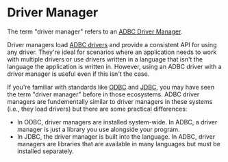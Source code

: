 <!--
Copyright 2025 Columnar Technologies Inc.

Licensed under the Apache License, Version 2.0 (the "License");
you may not use this file except in compliance with the License.
You may obtain a copy of the License at

    http://www.apache.org/licenses/LICENSE-2.0

Unless required by applicable law or agreed to in writing, software
distributed under the License is distributed on an "AS IS" BASIS,
WITHOUT WARRANTIES OR CONDITIONS OF ANY KIND, either express or implied.
See the License for the specific language governing permissions and
limitations under the License.
-->

# Driver Manager

The term "driver manager" refers to an [ADBC Driver Manager](https://arrow.apache.org/adbc/current/format/how_manager.html).

Driver managers load [ADBC drivers](driver.md) and provide a consistent API for using any driver. They're ideal for scenarios where an application needs to work with multiple drivers or use drivers written in a language that isn't the language the application is written in. However, using an ADBC driver with a driver manager is useful even if this isn't the case.

If you're familiar with standards like [ODBC](https://en.wikipedia.org/wiki/Open_Database_Connectivity) and [JDBC](https://en.wikipedia.org/wiki/Java_Database_Connectivity), you may have seen the term "driver manager" before in those ecosystems. ADBC driver managers are fundementally similar to driver managers in these systems (i.e., they load drivers) but there are some practical differences:

- In ODBC, driver managers are installed system-wide. In ADBC, a driver manager is just a library you use alongside your program.
- In JDBC, the driver manager is built into the language. In ADBC, driver managers are libraries that are available in many languages but must be installed separately.
